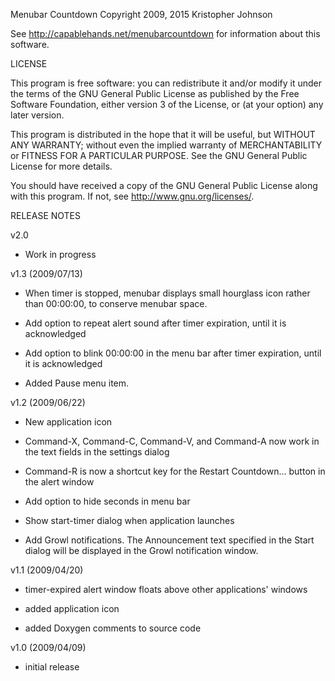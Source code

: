 Menubar Countdown
Copyright 2009, 2015 Kristopher Johnson

See <http://capablehands.net/menubarcountdown> for information
about this software.


LICENSE

This program is free software: you can redistribute it and/or modify
it under the terms of the GNU General Public License as published by
the Free Software Foundation, either version 3 of the License, or
(at your option) any later version.

This program is distributed in the hope that it will be useful,
but WITHOUT ANY WARRANTY; without even the implied warranty of
MERCHANTABILITY or FITNESS FOR A PARTICULAR PURPOSE.  See the
GNU General Public License for more details.

You should have received a copy of the GNU General Public License
along with this program.  If not, see <http://www.gnu.org/licenses/>.


RELEASE NOTES

v2.0

- Work in progress


v1.3 (2009/07/13)

- When timer is stopped, menubar displays small hourglass icon rather than 00:00:00, to conserve menubar space.

- Add option to repeat alert sound after timer expiration, until it is acknowledged

- Add option to blink 00:00:00 in the menu bar after timer expiration, until it is acknowledged

- Added Pause menu item.


v1.2 (2009/06/22)

- New application icon

- Command-X, Command-C, Command-V, and Command-A now work in the text fields in the settings dialog

- Command-R is now a shortcut key for the Restart Countdown... button in the alert window

- Add option to hide seconds in menu bar

- Show start-timer dialog when application launches

- Add Growl notifications.  The Announcement text specified in the Start dialog will be displayed in the Growl notification window.


v1.1 (2009/04/20)

- timer-expired alert window floats above other applications' windows

- added application icon

- added Doxygen comments to source code


v1.0 (2009/04/09)

- initial release


